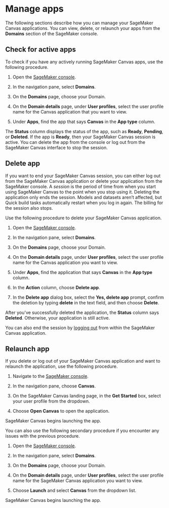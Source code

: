 # Manage apps<a name="canvas-manage-apps"></a>

The following sections describe how you can manage your SageMaker Canvas applications\. You can view, delete, or relaunch your apps from the **Domains** section of the SageMaker console\.

## Check for active apps<a name="canvas-manage-apps-active"></a>

To check if you have any actively running SageMaker Canvas apps, use the following procedure\.

1. Open the [SageMaker console](https://console.aws.amazon.com/sagemaker/)\.

1. In the navigation pane, select **Domains**\.

1. On the **Domains** page, choose your Domain\.

1. On the **Domain details** page, under **User profiles**, select the user profile name for the Canvas application that you want to view\.

1. Under **Apps**, find the app that says **Canvas** in the **App type** column\.

The **Status** column displays the status of the app, such as **Ready**, **Pending**, or **Deleted**\. If the app is **Ready**, then your SageMaker Canvas session is active\. You can delete the app from the console or log out from the SageMaker Canvas interface to stop the session\.

## Delete app<a name="canvas-manage-apps-delete"></a>

If you want to end your SageMaker Canvas session, you can either log out from the SageMaker Canvas application or delete your application from the SageMaker console\. A *session* is the period of time from when you start using SageMaker Canvas to the point when you stop using it\. Deleting the application only ends the session\. Models and datasets aren’t affected, but Quick build tasks automatically restart when you log in again\. The billing for the session also stops\. 

Use the following procedure to delete your SageMaker Canvas application\.

1. Open the [SageMaker console](https://console.aws.amazon.com/sagemaker/)\.

1. In the navigation pane, select **Domains**\.

1. On the **Domains** page, choose your Domain\.

1. On the **Domain details** page, under **User profiles**, select the user profile name for the Canvas application you want to view\.

1. Under **Apps**, find the application that says **Canvas** in the **App type** column\.

1. In the **Action** column, choose **Delete app**\.

1. In the **Delete app** dialog box, select the **Yes, delete app** prompt, confirm the deletion by typing **delete** in the text field, and then choose **Delete**\.

After you've successfully deleted the application, the **Status** column says **Deleted**\. Otherwise, your application is still active\.

You can also end the session by [logging out](canvas-log-out.md) from within the SageMaker Canvas application\.

## Relaunch app<a name="canvas-manage-apps-relaunch"></a>

If you delete or log out of your SageMaker Canvas application and want to relaunch the application, use the following procedure\.

1. Navigate to the [SageMaker console](https://console.aws.amazon.com/sagemaker/)\.

1. In the navigation pane, choose **Canvas**\.

1. On the SageMaker Canvas landing page, in the **Get Started** box, select your user profile from the dropdown\.

1. Choose **Open Canvas** to open the application\.

SageMaker Canvas begins launching the app\.

You can also use the following secondary procedure if you encounter any issues with the previous procedure\.

1. Open the [SageMaker console](https://console.aws.amazon.com/sagemaker/)\.

1. In the navigation pane, select **Domains**\.

1. On the **Domains** page, choose your Domain\.

1. On the **Domain details** page, under **User profiles**, select the user profile name for the SageMaker Canvas application you want to view\.

1. Choose **Launch** and select **Canvas** from the dropdown list\.

SageMaker Canvas begins launching the app\.